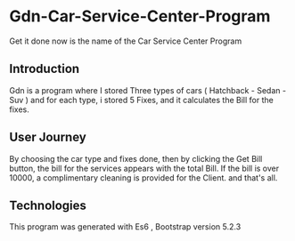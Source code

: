 # Gdn-Car-Service-Center-Program 

Get it done now is the name of the Car Service Center Program

## Introduction 

Gdn is a program where I stored Three types of cars ( Hatchback - Sedan - Suv ) and for each type, i stored 5 Fixes, and it calculates the Bill for the fixes. 

## User Journey 

By choosing the car type and fixes done, then by clicking the Get Bill button, the bill for the services appears with the total Bill. If the bill is over 10000, a complimentary cleaning is provided for the Client. and that's all. 

## Technologies 

This program was generated with Es6 , Bootstrap version 5.2.3
